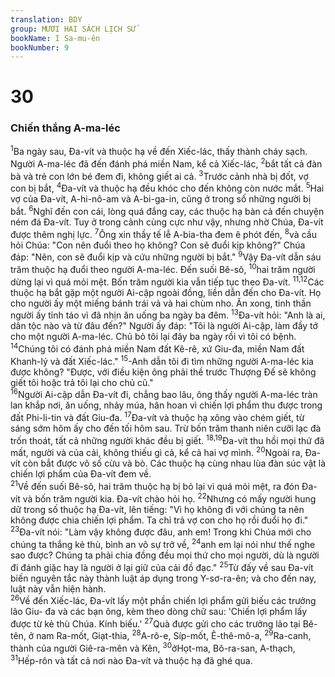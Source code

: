 ```yaml
---
translation: BDY
group: MƯƠI HAI SÁCH LỊCH SỬ
bookName: I Sa-mu-ên 
bookNumber: 9
---
```


<div class="title"><h1>30</h1><h3>Chiến thắng A-ma-léc</h3></div>
<span class="verse 1sa_30_1"><sup>1</sup>Ba ngày sau, Đa-vít và thuộc hạ về đến Xiếc-lác, thấy thành cháy sạch. Người A-ma-léc đã đến đánh phá miền Nam, kể cả Xiếc-lác, </span>
<span class="verse 1sa_30_2"><sup>2</sup>bắt tất cả đàn bà và trẻ con lớn bé đem đi, không giết ai cả. </span>
<span class="verse 1sa_30_3"><sup>3</sup>Trước cảnh nhà bị đốt, vợ con bị bắt, </span>
<span class="verse 1sa_30_4"><sup>4</sup>Đa-vít và thuộc hạ đều khóc cho đến không còn nước mắt. </span>
<span class="verse 1sa_30_5"><sup>5</sup>Hai vợ của Đa-vít, A-hi-nô-am và A-bi-ga-in, cũng ở trong số những người bị bắt. </span>
<span class="verse 1sa_30_6"><sup>6</sup>Nghĩ đến con cái, lòng quá đắng cay, các thuộc hạ bàn cả đến chuyện ném đá Đa-vít. Tuy ở trong cảnh cùng cực như vậy, nhưng nhờ Chúa, Đa-vít được thêm nghị lực. </span>
<span class="verse 1sa_30_7"><sup>7</sup>Ông xin thầy tế lễ A-bia-tha đem ê phót đến, </span>
<span class="verse 1sa_30_8"><sup>8</sup>và cầu hỏi Chúa: &#34;Con nên đuổi theo họ không? Con sẽ đuổi kịp không?&#34; Chúa đáp: &#34;Nên, con sẽ đuổi kịp và cứu những người bị bắt.&#34; </span>
<span class="verse 1sa_30_9"><sup>9</sup>Vậy Đa-vít dẫn sáu trăm thuộc hạ đuổi theo người A-ma-léc. Đến suối Bê-sô, </span>
<span class="verse 1sa_30_10"><sup>10</sup>hai trăm người dừng lại vì quá mỏi mệt. Bốn trăm người kia vẫn tiếp tục theo Đa-vít. </span>
<span class="verse 1sa_30_11 1sa_30_12"><sup>11,12</sup>Các thuộc hạ bắt gặp một người Ai-cập ngoài đồng, liền dẫn đến cho Đa-vít. Họ cho người ấy một miếng bánh trái vả và hai chùm nho. Ăn xong, tinh thần người ấy tỉnh táo vì đã nhịn ăn uống ba ngày ba đêm. </span>
<span class="verse 1sa_30_13"><sup>13</sup>Đa-vít hỏi: &#34;Anh là ai, dân tộc nào và từ đâu đến?&#34; Người ấy đáp: &#34;Tôi là người Ai-cập, làm đầy tớ cho một người A-ma-léc. Chủ bỏ tôi lại đây ba ngày rồi vì tôi có bệnh. </span>
<span class="verse 1sa_30_14"><sup>14</sup>Chúng tôi có đánh phá miền Nam đất Kê-rê, xứ Giu-đa, miền Nam đất Khanh-lý và đất Xiếc-lác.&#34; </span>
<span class="verse 1sa_30_15"><sup>15</sup>-Anh dẫn tôi đi tìm những người A-ma-léc kia được không? &#34;Được, với điều kiện ông phải thề trước Thượng Đế sẽ không giết tôi hoặc trả tôi lại cho chủ cũ.&#34;<br/></span>
<span class="verse 1sa_30_16"><sup>16</sup>Người Ai-cập dẫn Đa-vít đi, chẳng bao lâu, ông thấy người A-ma-léc tràn lan khắp nơi, ăn uống, nhảy múa, hân hoan vì chiến lợi phẩm thu được trong đất Phi-li-tin và đất Giu-đa. </span>
<span class="verse 1sa_30_17"><sup>17</sup>Đa-vít và thuộc hạ xông vào chém giết, từ sáng sớm hôm ấy cho đến tối hôm sau. Trừ bốn trăm thanh niên cưỡi lạc đà trốn thoát, tất cả những người khác đều bị giết. </span>
<span class="verse 1sa_30_18 1sa_30_19"><sup>18,19</sup>Đa-vít thu hồi mọi thứ đã mất, người và của cải, không thiếu gì cả, kể cả hai vợ mình. </span>
<span class="verse 1sa_30_20"><sup>20</sup>Ngoài ra, Đa-vít còn bắt được vô số cừu và bò. Các thuộc hạ cùng nhau lùa đàn súc vật là chiến lợi phẩm của Đa-vít đem về.<br/></span>
<span class="verse 1sa_30_21"><sup>21</sup>Về đến suối Bê-sô, hai trăm thuộc hạ bị bỏ lại vì quá mỏi mệt, ra đón Đa-vít và bốn trăm người kia. Đa-vít chào hỏi họ. </span>
<span class="verse 1sa_30_22"><sup>22</sup>Nhưng có mấy người hung dữ trong số thuộc hạ Đa-vít, lên tiếng: &#34;Vì họ không đi với chúng ta nên không được chia chiến lợi phẩm. Ta chỉ trả vợ con cho họ rồi đuổi họ đi.&#34; </span>
<span class="verse 1sa_30_23"><sup>23</sup>Đa-vít nói: &#34;Làm vậy không được đâu, anh em! Trong khi Chúa mới cho chúng ta thắng kẻ thù, bình an vô sự trở về, </span>
<span class="verse 1sa_30_24"><sup>24</sup>anh em lại nói như thế nghe sao được? Chúng ta phải chia đồng đều mọi thứ cho mọi người, dù là người đi đánh giặc hay là người ở lại giữ của cải đồ đạc.&#34; </span>
<span class="verse 1sa_30_25"><sup>25</sup>Từ đấy về sau Đa-vít biến nguyên tắc này thành luật áp dụng trong Y-sơ-ra-ên; và cho đến nay, luật này vẫn hiện hành.<br/></span>
<span class="verse 1sa_30_26"><sup>26</sup>Về đến Xiếc-lác, Đa-vít lấy một phần chiến lợi phẩm gửi biếu các trưởng lão Giu- đa và các bạn ông, kèm theo dòng chữ sau: &#39;Chiến lợi phẩm lấy được từ kẻ thù Chúa. Kính biếu.&#39; </span>
<span class="verse 1sa_30_27"><sup>27</sup>Quà được gửi cho các trưởng lão tại Bê-tên, ở nam Ra-mốt, Giạt-thia, </span>
<span class="verse 1sa_30_28"><sup>28</sup>A-rô-e, Síp-mốt, Ê-thê-mô-a, </span>
<span class="verse 1sa_30_29"><sup>29</sup>Ra-canh, thành của người Giê-ra-mên và Kên, </span>
<span class="verse 1sa_30_30"><sup>30</sup>ởHọt-ma, Bô-ra-san, A-thạch, </span>
<span class="verse 1sa_30_31"><sup>31</sup>Hếp-rôn và tất cả nơi nào Đa-vít và thuộc hạ đã ghé qua.</span>
